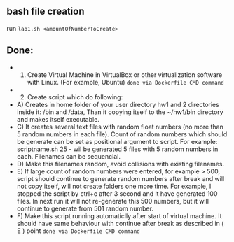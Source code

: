 ## bash file creation

run `lab1.sh <amountOfNumberToCreate>`

## Done:
- 1. Create Virtual Machine in VirtualBox or other virtualization software with Linux. (For example, Ubuntu) `done via Dockerfile CMD command`
- 2. Create script which do following:
- A) Creates in home folder of your user directory hw1 and  2 directories inside it: /bin and /data, Than it copying itself to the ~/hw1/bin directory and makes itself executable.
- C) It creates several text files with random float numbers (no more than 5 random numbers in each file). Count of random numbers which should be generate can be set as positional argument to script. For example: scriptname.sh 25 - wil be generated 5 files with 5 random numbers in each. Filenames can be sequencial.
- D) Make this filenames random, avoid collisions with existing filenames.
- E) If large count of random numbers were entered, for example > 500,  script should continue to generate random numbers after break and will not copy itself, will not create folders one more time. For example, I stopped the script by ctrl+c after 3 second and it have generated 100 files. In next run it will not re-generate this 500 numbers, but it will continue to generate from 501 random number. 
- F) Make this script running automaticlly after start of virtual machine. It should have same behaviour with continue after break as described in ( E ) point `done via Dockerfile CMD command`

